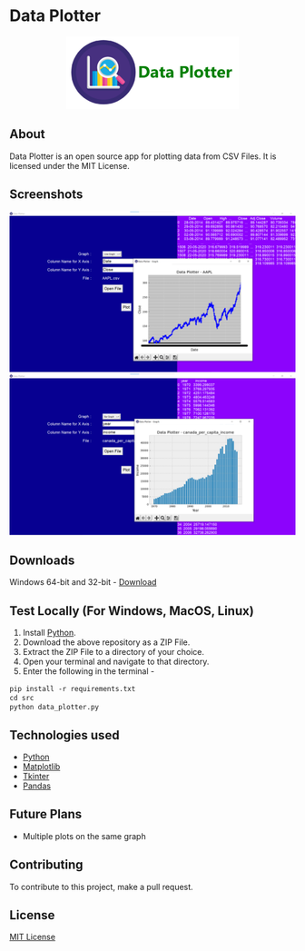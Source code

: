 # Data Plotter
<div align="center">
  <img src="./images/banner.png" alt="Icon" height="128"/>
</div>

## About
Data Plotter is an open source app for plotting data from CSV Files. It is licensed under the MIT License.

## Screenshots

![Screenshot](./images/Screenshot.png)
![Screenshot 2](./images/Screenshot_2.png)

## Downloads
Windows 64-bit and 32-bit - [Download](https://github.com/K-Balaji/DataPlotter/releases/download/3.0.0/Data_Plotter_Setup.exe)

## Test Locally (For Windows, MacOS, Linux)

1. Install <a href="https://www.python.org/" target="_blank">Python</a>.
2. Download the above repository as a ZIP File.
3. Extract the ZIP File to a directory of your choice.
4. Open your terminal and navigate to that directory.
5. Enter the following in the terminal - 
```
pip install -r requirements.txt
cd src
python data_plotter.py
```

## Technologies used
- <a href="https://www.python.org/" target="_blank">Python</a>
- <a href="https://matplotlib.org/" target="_blank">Matplotlib</a>
- <a href="https://docs.python.org/3/library/tkinter.html" target="_blank">Tkinter</a>
- <a href="https://pandas.pydata.org/" target="_blank">Pandas</a>

## Future Plans
- Multiple plots on the same graph

## Contributing

To contribute to this project, make a pull request.

## License

[MIT License](./LICENSE)
